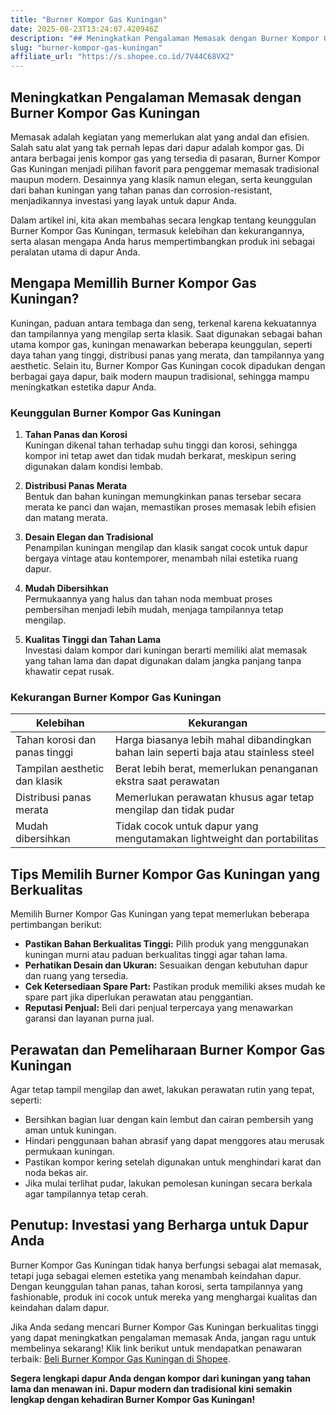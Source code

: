```yaml
---
title: "Burner Kompor Gas Kuningan"
date: 2025-08-23T13:24:07.420946Z
description: "## Meningkatkan Pengalaman Memasak dengan Burner Kompor Gas Kuningan..."
slug: "burner-kompor-gas-kuningan"
affiliate_url: "https://s.shopee.co.id/7V44C68VX2"
---
```

## Meningkatkan Pengalaman Memasak dengan Burner Kompor Gas Kuningan

Memasak adalah kegiatan yang memerlukan alat yang andal dan efisien. Salah satu alat yang tak pernah lepas dari dapur adalah kompor gas. Di antara berbagai jenis kompor gas yang tersedia di pasaran, Burner Kompor Gas Kuningan menjadi pilihan favorit para penggemar memasak tradisional maupun modern. Desainnya yang klasik namun elegan, serta keunggulan dari bahan kuningan yang tahan panas dan corrosion-resistant, menjadikannya investasi yang layak untuk dapur Anda.

Dalam artikel ini, kita akan membahas secara lengkap tentang keunggulan Burner Kompor Gas Kuningan, termasuk kelebihan dan kekurangannya, serta alasan mengapa Anda harus mempertimbangkan produk ini sebagai peralatan utama di dapur Anda.

## Mengapa Memillih Burner Kompor Gas Kuningan?

Kuningan, paduan antara tembaga dan seng, terkenal karena kekuatannya dan tampilannya yang mengilap serta klasik. Saat digunakan sebagai bahan utama kompor gas, kuningan menawarkan beberapa keunggulan, seperti daya tahan yang tinggi, distribusi panas yang merata, dan tampilannya yang aesthetic. Selain itu, Burner Kompor Gas Kuningan cocok dipadukan dengan berbagai gaya dapur, baik modern maupun tradisional, sehingga mampu meningkatkan estetika dapur Anda.

### Keunggulan Burner Kompor Gas Kuningan

1. **Tahan Panas dan Korosi**  
Kuningan dikenal tahan terhadap suhu tinggi dan korosi, sehingga kompor ini tetap awet dan tidak mudah berkarat, meskipun sering digunakan dalam kondisi lembab.

2. **Distribusi Panas Merata**  
Bentuk dan bahan kuningan memungkinkan panas tersebar secara merata ke panci dan wajan, memastikan proses memasak lebih efisien dan matang merata.

3. **Desain Elegan dan Tradisional**  
Penampilan kuningan mengilap dan klasik sangat cocok untuk dapur bergaya vintage atau kontemporer, menambah nilai estetika ruang dapur.

4. **Mudah Dibersihkan**  
Permukaannya yang halus dan tahan noda membuat proses pembersihan menjadi lebih mudah, menjaga tampilannya tetap mengilap.

5. **Kualitas Tinggi dan Tahan Lama**  
Investasi dalam kompor dari kuningan berarti memiliki alat memasak yang tahan lama dan dapat digunakan dalam jangka panjang tanpa khawatir cepat rusak.

### Kekurangan Burner Kompor Gas Kuningan

| Kelebihan | Kekurangan |
| --- | --- |
| Tahan korosi dan panas tinggi | Harga biasanya lebih mahal dibandingkan bahan lain seperti baja atau stainless steel |
| Tampilan aesthetic dan klasik | Berat lebih berat, memerlukan penanganan ekstra saat perawatan |
| Distribusi panas merata | Memerlukan perawatan khusus agar tetap mengilap dan tidak pudar |
| Mudah dibersihkan | Tidak cocok untuk dapur yang mengutamakan lightweight dan portabilitas |

## Tips Memilih Burner Kompor Gas Kuningan yang Berkualitas

Memilih Burner Kompor Gas Kuningan yang tepat memerlukan beberapa pertimbangan berikut:

- **Pastikan Bahan Berkualitas Tinggi:** Pilih produk yang menggunakan kuningan murni atau paduan berkualitas tinggi agar tahan lama.
- **Perhatikan Desain dan Ukuran:** Sesuaikan dengan kebutuhan dapur dan ruang yang tersedia.
- **Cek Ketersediaan Spare Part:** Pastikan produk memiliki akses mudah ke spare part jika diperlukan perawatan atau penggantian.
- **Reputasi Penjual:** Beli dari penjual terpercaya yang menawarkan garansi dan layanan purna jual.

## Perawatan dan Pemeliharaan Burner Kompor Gas Kuningan

Agar tetap tampil mengilap dan awet, lakukan perawatan rutin yang tepat, seperti:

- Bersihkan bagian luar dengan kain lembut dan cairan pembersih yang aman untuk kuningan.
- Hindari penggunaan bahan abrasif yang dapat menggores atau merusak permukaan kuningan.
- Pastikan kompor kering setelah digunakan untuk menghindari karat dan noda bekas air.
- Jika mulai terlihat pudar, lakukan pemolesan kuningan secara berkala agar tampilannya tetap cerah.

## Penutup: Investasi yang Berharga untuk Dapur Anda

Burner Kompor Gas Kuningan tidak hanya berfungsi sebagai alat memasak, tetapi juga sebagai elemen estetika yang menambah keindahan dapur. Dengan keunggulan tahan panas, tahan korosi, serta tampilannya yang fashionable, produk ini cocok untuk mereka yang menghargai kualitas dan keindahan dalam dapur.

Jika Anda sedang mencari Burner Kompor Gas Kuningan berkualitas tinggi yang dapat meningkatkan pengalaman memasak Anda, jangan ragu untuk membelinya sekarang! Klik link berikut untuk mendapatkan penawaran terbaik: [Beli Burner Kompor Gas Kuningan di Shopee](https://s.shopee.co.id/7V44C68VX2).

**Segera lengkapi dapur Anda dengan kompor dari kuningan yang tahan lama dan menawan ini. Dapur modern dan tradisional kini semakin lengkap dengan kehadiran Burner Kompor Gas Kuningan!**
